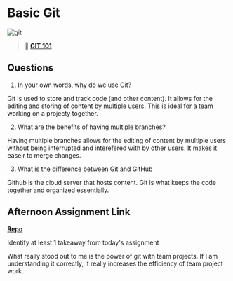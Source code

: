 # Basic Git

![git](https://git-scm.com/images/branching-illustration@2x.png)

> **📖 [GIT 101](https://codeworksacademy.com/fs-student-guide/resources/wk1/01-GIT)**

## Questions

1. In your own words, why do we use Git?

Git is used to store and track code (and other content). It allows for the editing and storing of content by multiple users. This is ideal for a team working on a projecty together.

2. What are the benefits of having multiple branches?

Having multiple branches allows for the editing of content by multiple users without being interrupted and interefered with by other users. It makes it easeir to merge changes.

3. What is the difference between Git and GitHub

Github is the cloud server that hosts content. Git is what keeps the code together and organized essentially.

## Afternoon Assignment Link

**[Repo](https://github.com/Ethan-Johnson17/day-1)**

Identify at least 1 takeaway from today's assignment

What really stood out to me is the power of git with team projects. If I am understanding it correctly, it really increases the efficiency of team project work.
